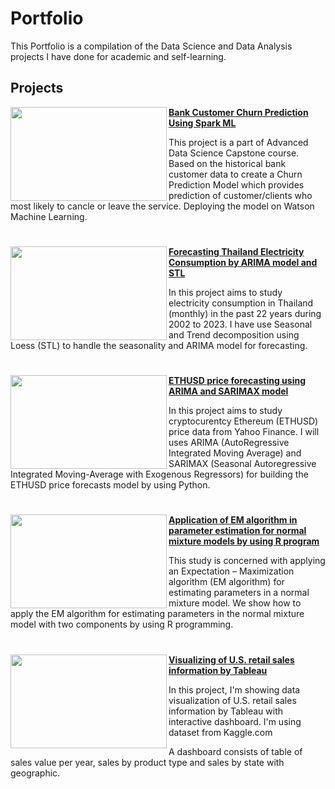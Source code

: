 # Portfolio
This Portfolio is a compilation of the Data Science and Data Analysis projects I have done for academic and self-learning.


## Projects

<img align="left" width="250" height="150" src="https://github.com/jsutthida/Portfolio/blob/main/img/churn.jpg"> **[Bank Customer Churn Prediction Using Spark ML](https://github.com/jsutthida/Advanced-Data-Science-with-IBM-Specialization/blob/main/Advanced%20Data%20Science%20Capstone/Bank%20Churn%20Customer%20Prediction%20Using%20Spark%20ML.ipynb)**

This project is a part of Advanced Data Science Capstone course. Based on the historical bank customer data to create a Churn Prediction Model which provides prediction of customer/clients who most likely to cancle or leave the service. Deploying the model on Watson Machine Learning.

#
<img align="left" width="250" height="150" src="https://github.com/jsutthida/Portfolio/blob/main/img/elec.jpg"> **[Forecasting Thailand Electricity Consumption by ARIMA model and STL](https://github.com/jsutthida/Forecasting-Thailand-Electricity-Consumption-by-ARIMA-model-and-STL)**

In this project aims to study electricity consumption in Thailand (monthly) in the past 22 years during 2002 to 2023. I have use Seasonal and Trend decomposition using Loess (STL) to handle the seasonality and ARIMA model for forecasting.

#

<img align="left" width="250" height="150" src="https://github.com/jsutthida/Portfolio/blob/main/img/eth.jpg"> **[ETHUSD price forecasting using ARIMA and SARIMAX model](https://github.com/jsutthida/ETHUSD-price-forecasting-using-ARIMA-and-SARIMAX-model)**

In this project aims to study cryptocurentcy Ethereum (ETHUSD) price data from Yahoo Finance. I will uses ARIMA (AutoRegressive Integrated Moving Average) and SARIMAX (Seasonal Autoregressive Integrated Moving-Average with Exogenous Regressors) for building the ETHUSD price forecasts model by using Python. 


#


<img align="left" width="250" height="150" src="https://github.com/jsutthida/Portfolio/blob/main/img/raining.jpg"> **[Application of EM algorithm in parameter estimation for normal mixture models by using R program](https://github.com/jsutthida/EM-algorithm-in-parameter-estimation-for-normal-mixture-models-by-R-program)**

This study is concerned with applying an Expectation – Maximization algorithm (EM algorithm) for estimating parameters in a normal mixture model. We show how to apply the EM algorithm for estimating parameters in the normal mixture model with two components by using R programming.


#


<img align="left" width="250" height="150" src="https://github.com/jsutthida/Portfolio/blob/main/img/us_retail.jpg"> **[Visualizing of U.S. retail sales information by Tableau](https://github.com/jsutthida/Visualizing-of-U.S.-retail-sales-information)**

In this project, I'm showing data visualization of U.S. retail sales information by Tableau with interactive dashboard. I'm using dataset from Kaggle.com

A dashboard consists of table of sales value per year, sales by product type and sales by state with geographic.
